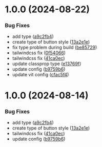 # 1.0.0 (2024-08-22)

### Bug Fixes

- add type ([a9c2fb4](https://github.com/svipulc/component-rollup/commit/a9c2fb43cede3b7f002a1827ce463b1cd779329d))
- create type of button style ([13a2e1e](https://github.com/svipulc/component-rollup/commit/13a2e1e615797a128f9cd74228fc0ebcbd72ebc8))
- fix type problem during build ([be85729](https://github.com/svipulc/component-rollup/commit/be85729a826f90a7b67bb6a0d7c885df987f527d))
- tailwindcss fix ([0f54066](https://github.com/svipulc/component-rollup/commit/0f54066a32a3cd17ab8d7df0ff936da1ac9ff026))
- tailwindcss fix ([41ca0ec](https://github.com/svipulc/component-rollup/commit/41ca0ece9d5987914e5e1e77805790f5a3ba8971))
- update classprop type ([e13769f](https://github.com/svipulc/component-rollup/commit/e13769f2a46f57b073898be935b45c2aade27014))
- update config ([b9759b6](https://github.com/svipulc/component-rollup/commit/b9759b68f71e263f4160d866c3390911dc314545))
- update vit config ([cfac5f4](https://github.com/svipulc/component-rollup/commit/cfac5f4fb72582db6adcb870265f7f9516a2c6d3))

# 1.0.0 (2024-08-14)

### Bug Fixes

- add type ([a9c2fb4](https://github.com/svipulc/component-rollup/commit/a9c2fb43cede3b7f002a1827ce463b1cd779329d))
- create type of button style ([13a2e1e](https://github.com/svipulc/component-rollup/commit/13a2e1e615797a128f9cd74228fc0ebcbd72ebc8))
- tailwindcss fix ([41ca0ec](https://github.com/svipulc/component-rollup/commit/41ca0ece9d5987914e5e1e77805790f5a3ba8971))
- update config ([b9759b6](https://github.com/svipulc/component-rollup/commit/b9759b68f71e263f4160d866c3390911dc314545))
